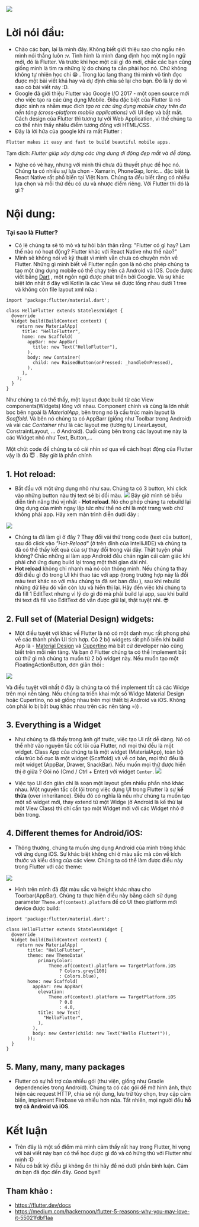 ![](https://images.viblo.asia/f83e6017-b1e7-4cf4-9083-9992025e0dbb.jpg)

# Lời nói đầu:
* Chào các bạn, lại là mình đây. Không biết giới thiệu sao cho ngầu nên mình nói thẳng luôn :v. Tình hình là mình đang định học một ngôn ngữ mới, đó là Flutter. Và trước khi học một cái gì đó mới, chắc các bạn cũng giống mình là tìm ra những lý do  chúng ta cần phải học nó. Chứ không không tự nhiên học chi  :grin:  . Trong lúc lang thang thì mình vô tình đọc được một bài viết khá hay và dự định chia sẻ lại cho bạn. Đó là lý do vì sao có bài viết này :D.
*  Google đã giới thiệu Flutter vào Google I/O 2017 - một open source mới cho việc tạo ra các ứng dụng Mobile. Điều đặc biệt của Flutter là nó được sinh ra nhằm mục đích *tạo ra các ứng dụng mobile chạy trên đa nền tảng (cross-platform mobile applications)* với UI đẹp và bắt mắt. Cách design của Flutter thì tương tự với Web Application, vì thế chúng ta có thể nhìn thấy nhiều điểm tương đồng với HTML/CSS.
*  Đây là lời hứa của google khi ra mắt Flutter :

```
Flutter makes it easy and fast to build beautiful mobile apps.
```
Tạm dịch: *Flutter giúp xây dựng các ứng dụng di động đẹp mắt và dễ dàng.*

* Nghe có vẻ hay, nhưng với mình thì chưa đủ thuyết phục để học nó. Chúng ta có nhiều sự lựa chọn - Xamarin, PhoneGap, Ionic... đặc biệt là React Native rất phổ biến tại Việt Nam. Chúng ta đều biết rằng có nhiều lựa chọn và mỗi thứ đều có ưu và nhược điểm riêng. Với Flutter thì đó là gì ?

# Nội dung:
### Tại sao là Flutter?
* Có lẽ chúng ta sẽ tò mò và tự hỏi bản thân rằng:  "Flutter có gì hay? Làm thế nào nó hoạt động? Flutter khác với React Native như thế nào?"
* Mình sẽ không nói về kỹ thuật vì mình vẫn chưa có chuyên môn về Flutter. Những gì mình biết về Flutter ngắn gon là nó cho phép chúng ta tạo một ứng dụng mobile có thể chạy trên cả Android và IOS. Code được viết bằng [Dart](https://dart.dev/) , một ngôn ngữ được phát triển bởi Google. Và sự khác biệt lớn nhất ở đây với Kotlin là các View sẽ được lồng nhau dưới 1 tree và không còn file layout xml nữa :

```
import 'package:flutter/material.dart';

class HelloFlutter extends StatelessWidget {
  @override
  Widget build(BuildContext context) {
    return new MaterialApp(
      title: "HelloFlutter",
      home: new Scaffold(
        appBar: new AppBar(
          title: new Text("HelloFlutter"),
        ),
        body: new Container(
          child: new RaisedButton(onPressed: _handleOnPressed),
        ),
      ),
    );
  }
}
```
Như chúng ta có thể thấy, một layout được build từ các View components(Widgets) lồng với nhau. Component chính và cũng là lớn nhất bọc bên ngoài là *MaterialApp*, bên trong nó là cấu trúc main layout là *Scaffold*. Và bên nó chúng ta có AppBarr (giống như Toolbar trong Android) và vài các *Container* như là các layout mẹ (tương tự LinearLayout, ConstraintLayout, ... ở Android). Cuối cùng bên trong các layout mẹ này là các Widget nhỏ như Text, Button,...

Một chút code để chúng ta có cái nhìn sơ qua về cách hoạt động của Flutter vậy là đủ :innocent: . Bây giờ là phần chính 
## 1. Hot reload:
* Bắt đầu với một ứng dụng nhỏ như sau. Chúng ta có 3 button, khi click vào những button nàu thì text sẽ bị đổi màu.
![](https://images.viblo.asia/b13a0675-beae-4594-b54d-164424555cf8.gif)
Bây giờ mình sẽ biểu diễn tính năng thú vị nhất - **Hot reload**. Nó cho phép chúng ta rebuild lại ững dụng của mình ngay lập tức như thể nó chỉ là một trang web chứ không phải app. Hãy xem màn trình diễn dưới đây : 

![](https://images.viblo.asia/93903ed7-ae86-47fb-a549-39a59bd0bab1.gif)

* Chúng ta đã làm gì ở đây ? Thay đổi vài thứ trong code (text của button), sau đó click vào *"Hot-Reload"* (ở trên đỉnh của IntelliJIDE) và chúng ta đã có thể thấy kết quả của sự thay đổi trong vài dây. Thật tuyện phải không? Chắc những ai làm app Android đều chán ngán cái cảm giác khi phải chờ ứng dụng build lại trong một thời gian dài nhỉ.
* **Hot reload** không chỉ nhanh mà nó còn thông minh. Nếu chúng ta thay đổi điều gì đó trong UI khi thao tác với app (trong trường hợp này là đổi màu text khác so với màu chúng ta đã set ban đầu ), sau khi rebuild những dữ liệu đó vẫn còn lưu và hiển thị lại. Hãy đến việc khi chúng ta đã fill 1 EditText nhưng vì lý do gì đó mà phải build lại app, sau khi build thì text đã fill vào EditText đó vẫn được giữ lại, thật tuyệt nhỉ. :sunglasses:

## 2. Full set of (Material Design) widgets:
* Một điều tuyệt vời khác về Flutter là nó có một danh mục rất phong phú về các thành phần UI tích hợp. Có 2 bộ widgets rất phổ biến khi build App là - [Material Design](https://flutter.dev/docs/development/ui/widgets/material)  và  [Cupertino](https://flutter.dev/docs/development/ui/widgets/cupertino) mà bất cứ developer nào cũng biết trên mỗi nền tảng.  Và bạn ở Flutter chúng ta có thể Implement bất cứ thứ gì mà chúng ta muốn từ 2 bộ widget này.  Nếu muốn tạo một FloatingActionButton, đơn giản thôi : 

![](https://images.viblo.asia/ed1d2a6e-52e3-451c-981f-5fd15b3d9ce5.gif)

Và điều tuyệt vời nhất ở đây là chúng ta có thể implement tất cả các Widge trên mọi nền tảng. Nếu chúng ta triển khai một số Widge Material Design hoặc Cupertino, nó sẽ giống nhau trên mọi thiết bị Android và iOS. Không còn phải lo bị bắt bug khác nhau trên các nên tảng =)) .

## 3. Everything is a Widget

* Như chúng ta đã thấy trong ảnh gif trước, việc tạo UI rất dễ dàng. Nó có thể nhờ vào nguyên tắc cốt lõi của Flutter, nơi mọi thứ đều là một widget. Class App của chúng ta là một widget (MaterialApp), toàn bộ cấu trúc bố cục là một widget (Scaffold) và về cơ bản, mọi thứ đều là một widget (AppBar, Drawer, SnackBar). Nếu muốn mọi thứ được hiển thị ở giữa ? Gói nó (Cmd / Ctrl + Enter) với widget `Center`.
![](https://images.viblo.asia/4c1a75ab-e68f-40c6-beba-d2a375695a85.gif)

* Việc tạo UI đơn giản chỉ là soạn một layout gồm nhiều phần nhỏ khác nhau. Một nguyên tắc cốt lõi trong việc dựng UI trong Flutter là sự **kế thừa** (over inheritance). Điều đó có nghĩa là nếu như chúng ta muốn tạo một số widget mới, thay extend từ một Widge (ở Android là kế thừ lại một View Class) thì chỉ cần tạo một Widget mới với các Widget nhỏ ở bên trong.

## 4. Different themes for Android/iOS:
* Thông thường, chúng ta muốn ứng dụng Android của mình trông khác với ứng dụng iOS. Sự khác biệt không chỉ ở màu sắc mà còn về kích thước và kiểu dáng của các view. Chúng ta có thể làm được điều này trong Flutter với các theme:

![](https://images.viblo.asia/35fa9ad8-43b3-4d74-9fdf-35da7445baf2.png)
* Hình trên mình đã đặt màu sắc và height khác nhau cho Toorbar(AppBar). Chúng ta thực hiện điều này bằng cách sử dụng parameter `Theme.of(context).platform` để có UI theo platform mới device được build:

```
import 'package:flutter/material.dart';

class HelloFlutter extends StatelessWidget {
  @override
  Widget build(BuildContext context) {
    return new MaterialApp(
        title: "HelloFlutter",
        theme: new ThemeData(
            primaryColor:
                Theme.of(context).platform == TargetPlatform.iOS
                    ? Colors.grey[100]
                    : Colors.blue),
        home: new Scaffold(
          appBar: new AppBar(
            elevation:
                Theme.of(context).platform == TargetPlatform.iOS
                    ? 0.0
                    : 4.0,
            title: new Text(
              "HelloFlutter",
            ),
          ),
          body: new Center(child: new Text("Hello Flutter!")),
        ));
  }
}
```

## 5. Many, many, many packages
* Flutter có sự hỗ trợ của nhiều gói (thư viện, giống như Gradle dependencies trong Android). Chúng ta có các gói để mở hình ảnh, thực hiện các request HTTP, chia sẻ nội dung, lưu trữ tùy chọn, truy cập cảm biến, implement Firebase và nhiều hơn nữa. Tất nhiên, mọi người đều **hỗ trợ cả Android và iOS**.

# Kết luận 
- Trên đây là một số điểm mà mình cảm thấy rất hay trong Flutter, hi vọng với bài viết này bạn có thể học được gì đó và có hứng thú với Flutter như mình :D
- Nếu có bất kỳ điều gì không ổn thì hãy để nó dưới phần bình luận. Cảm ơn bạn đã đọc đến đây. Good bye!!
## Tham khảo :
- https://flutter.dev/docs
- https://medium.com/hackernoon/flutter-5-reasons-why-you-may-love-it-55021fdbf1aa